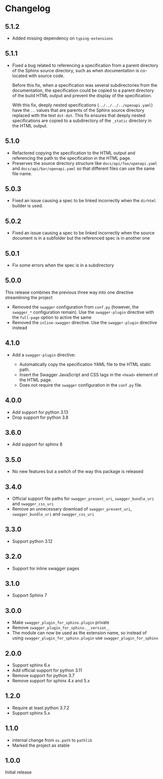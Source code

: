 # Changelog

## 5.1.2

* Added missing dependency on `typing-extensions`

## 5.1.1

* Fixed a bug related to referencing a specification from a parent
  directory of the Sphinx source directory, such as when documentation
  is co-located with source code.

  Before this fix, when a specification was several subdirectories
  from the documentation, the specification could be copied to
  a parent directory of the build HTML output and prevent the display
  of the specification.

  With this fix, deeply nested specifications (`../../../../openapi.yaml`)
  have the `..` values that are parents of the Sphinx source directory
  replaced with the text `dot-dot`. This fix ensures that deeply
  nested specifications are copied to a subdirectory of the `_static`
  directory in the HTML output.

## 5.1.0

* Refactored copying the specification to the HTML output and
  referencing the path to the specification in the HTML page.
* Preserves the source directory structure like `docs/api/foo/openapi.yaml`
  and `docs/api/bar/openapi.yaml` so that different files can use
  the same file name.

## 5.0.3

* Fixed an issue causing a spec to be linked incorrectly when the `dirhtml` builder is used.

## 5.0.2

* Fixed an issue causing a spec to be linked incorrectly when the source document is in a subfolder
  but the referenced spec is in another one

## 5.0.1

* Fix some errors when the spec is in a subdirectory

## 5.0.0

This release combines the previous three way into one directive streamlining the project

* Removed the `swagger` configuration from `conf.py` (however, the `swagger_*` configuration remain).
  Use the `swagger-plugin` directive with the `full-page` option to active the same
* Removed the `inline-swagger` directive.
  Use the `swagger-plugin` directive instead

## 4.1.0

* Add a `swagger-plugin` directive:

  * Automatically copy the specification YAML file to the HTML static path.
  * Insert the Swagger JavaScript and CSS tags in the `<head>` element of the HTML page.
  * Does not require the `swagger` configuration in the `conf.py` file.

## 4.0.0

* Add support for python 3.13
* Drop support for python 3.8

## 3.6.0

* Add support for sphinx 8

## 3.5.0

* No new features but a switch of the way this package is released

## 3.4.0

* Official support file paths for `swagger_present_uri`, `swagger_bundle_uri` and `swagger_css_uri`
* Remove an unnecessary download of `swagger_present_uri`, `swagger_bundle_uri` and `swagger_css_uri`

## 3.3.0

* Support python 3.12

## 3.2.0

* Support for inline swagger pages

## 3.1.0

* Support Sphinx 7

## 3.0.0

* Make ``swagger_plugin_for_sphinx.plugin`` private
* Remove ``swagger_plugin_for_sphinx.__version__``
* The module can now be used as the extension name, so instead of using
  ``swagger_plugin_for_sphinx.plugin`` use ``swagger_plugin_for_sphinx``

## 2.0.0

* Support sphinx 6.x
* Add official support for python 3.11
* Remove support for python 3.7
* Remove support for sphinx 4.x and 5.x

## 1.2.0

* Require at least python 3.7.2
* Support sphinx 5.x

## 1.1.0

* internal change from ``os.path`` to ``pathlib``
* Marked the project as stable

## 1.0.0

Initial release
